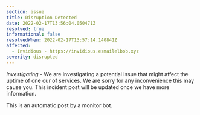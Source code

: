 ```yaml
---
section: issue
title: Disruption Detected
date: 2022-02-17T13:56:04.050471Z
resolved: true
informational: false
resolvedWhen: 2022-02-17T13:57:14.140841Z
affected:
  - Invidious - https://invidious.esmailelbob.xyz
severity: disrupted
---
```

*Investigating* - We are investigating a potential issue that might affect the uptime of one our of services. We are sorry for any inconvenience this may cause you. This incident post will be updated once we have more information.

This is an automatic post by a monitor bot.
        